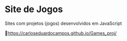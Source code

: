 # Site de Jogos

Sites com projetos (jogos) desenvolvidos em JavaScript

:link:https://carloseduardocampos.github.io/Games_proj/

